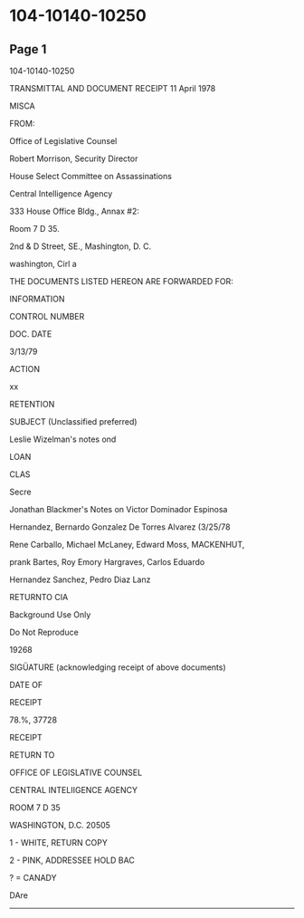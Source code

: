 # 104-10140-10250

## Page 1

104-10140-10250

TRANSMITTAL AND DOCUMENT RECEIPT 11 April 1978

MISCA

FROM:

Office of Legislative Counsel

Robert Morrison, Security Director

House Select Committee on Assassinations

Central Intelligence Agency

333 House Office Bldg., Annax #2:

Room 7 D 35.

2nd & D Street, SE., Mashington, D. C.

washington, Cirl a

THE DOCUMENTS LISTED HEREON ARE FORWARDED FOR:

INFORMATION

CONTROL NUMBER

DOC. DATE

3/13/79

ACTION

xx

RETENTION

SUBJECT (Unclassified preferred)

Leslie Wizelman's notes ond

LOAN

CLAS

Secre

Jonathan Blackmer's Notes on Victor Dominador Espinosa

Hernandez, Bernardo Gonzalez De Torres Alvarez (3/25/78

Rene Carballo, Michael McLaney, Edward Moss, MACKENHUT,

prank Bartes, Roy Emory Hargraves, Carlos Eduardo

Hernandez Sanchez, Pedro Diaz Lanz

RETURNTO CIA

Background Use Only

Do Not Reproduce

19268

SIGÜATURE (acknowledging receipt of above documents)

DATE OF

RECEIPT

78.%, 37728

RECEIPT

RETURN TO

OFFICE OF LEGISLATIVE COUNSEL

CENTRAL INTELIIGENCE AGENCY

ROOM 7 D 35

WASHINGTON, D.C. 20505

1 - WHITE, RETURN COPY

2 - PINK, ADDRESSEE HOLD BAC

? = CANADY

DAre

---

